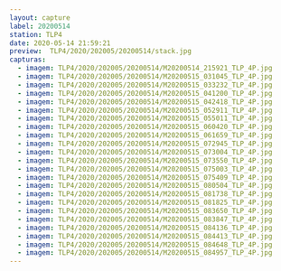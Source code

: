 ```yaml
---
layout: capture
label: 20200514
station: TLP4
date: 2020-05-14 21:59:21
preview:  TLP4/2020/202005/20200514/stack.jpg
capturas:
  - imagem: TLP4/2020/202005/20200514/M20200514_215921_TLP_4P.jpg
  - imagem: TLP4/2020/202005/20200514/M20200515_031045_TLP_4P.jpg
  - imagem: TLP4/2020/202005/20200514/M20200515_033232_TLP_4P.jpg
  - imagem: TLP4/2020/202005/20200514/M20200515_041200_TLP_4P.jpg
  - imagem: TLP4/2020/202005/20200514/M20200515_042418_TLP_4P.jpg
  - imagem: TLP4/2020/202005/20200514/M20200515_052911_TLP_4P.jpg
  - imagem: TLP4/2020/202005/20200514/M20200515_055011_TLP_4P.jpg
  - imagem: TLP4/2020/202005/20200514/M20200515_060420_TLP_4P.jpg
  - imagem: TLP4/2020/202005/20200514/M20200515_061659_TLP_4P.jpg
  - imagem: TLP4/2020/202005/20200514/M20200515_072945_TLP_4P.jpg
  - imagem: TLP4/2020/202005/20200514/M20200515_073004_TLP_4P.jpg
  - imagem: TLP4/2020/202005/20200514/M20200515_073550_TLP_4P.jpg
  - imagem: TLP4/2020/202005/20200514/M20200515_075003_TLP_4P.jpg
  - imagem: TLP4/2020/202005/20200514/M20200515_075409_TLP_4P.jpg
  - imagem: TLP4/2020/202005/20200514/M20200515_080504_TLP_4P.jpg
  - imagem: TLP4/2020/202005/20200514/M20200515_081738_TLP_4P.jpg
  - imagem: TLP4/2020/202005/20200514/M20200515_081825_TLP_4P.jpg
  - imagem: TLP4/2020/202005/20200514/M20200515_083650_TLP_4P.jpg
  - imagem: TLP4/2020/202005/20200514/M20200515_083847_TLP_4P.jpg
  - imagem: TLP4/2020/202005/20200514/M20200515_084136_TLP_4P.jpg
  - imagem: TLP4/2020/202005/20200514/M20200515_084413_TLP_4P.jpg
  - imagem: TLP4/2020/202005/20200514/M20200515_084648_TLP_4P.jpg
  - imagem: TLP4/2020/202005/20200514/M20200515_084957_TLP_4P.jpg
---
```

